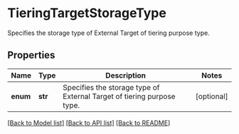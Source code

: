 # TieringTargetStorageType

Specifies the storage type of External Target of tiering purpose type.

## Properties
Name | Type | Description | Notes
------------ | ------------- | ------------- | -------------
**enum** | **str** | Specifies the storage type of External Target of tiering purpose type. | [optional] 

[[Back to Model list]](../README.md#documentation-for-models) [[Back to API list]](../README.md#documentation-for-api-endpoints) [[Back to README]](../README.md)


